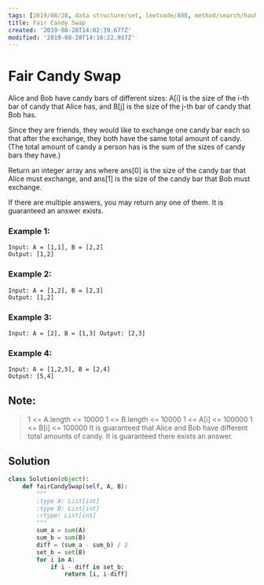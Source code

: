 ```yaml
---
tags: [2019/08/28, data structure/set, leetcode/888, method/search/hash]
title: Fair Candy Swap
created: '2019-08-28T14:02:39.677Z'
modified: '2019-08-28T14:16:22.937Z'
---
```


# Fair Candy Swap


Alice and Bob have candy bars of different sizes: A[i] is the size of the i-th bar of candy that Alice has, and B[j] is the size of the j-th bar of candy that Bob has.

Since they are friends, they would like to exchange one candy bar each so that after the exchange, they both have the same total amount of candy.  (The total amount of candy a person has is the sum of the sizes of candy bars they have.)

Return an integer array ans where ans[0] is the size of the candy bar that Alice must exchange, and ans[1] is the size of the candy bar that Bob must exchange.

If there are multiple answers, you may return any one of them.  It is guaranteed an answer exists.


### Example 1:

```
Input: A = [1,1], B = [2,2]
Output: [1,2]
```

### Example 2:

```
Input: A = [1,2], B = [2,3]
Output: [1,2]
```

### Example 3:

``
Input: A = [2], B = [1,3]
Output: [2,3]
``

### Example 4:

```
Input: A = [1,2,5], B = [2,4]
Output: [5,4]
```


## Note:

> 1 <= A.length <= 10000
> 1 <= B.length <= 10000
> 1 <= A[i] <= 100000
> 1 <= B[i] <= 100000
> It is guaranteed that Alice and Bob have different total amounts of candy.
> It is guaranteed there exists an answer.


## Solution

```python
class Solution(object):
    def fairCandySwap(self, A, B):
        """
        :type A: List[int]
        :type B: List[int]
        :rtype: List[int]
        """
        sum_a = sum(A)
        sum_b = sum(B)
        diff = (sum_a - sum_b) / 2
        set_b = set(B)
        for i in A:
            if i - diff in set_b:
                return [i, i-diff]
```
